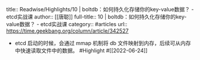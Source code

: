 title:: Readwise/Highlights/10 | boltdb：如何持久化存储你的key-value数据？ - etcd实战课
author:: [[唐聪]]
full-title:: 10 | boltdb：如何持久化存储你的key-value数据？ - etcd实战课
category:: #articles
url:: https://time.geekbang.org/column/article/342527

- etcd 启动的时候，会通过 mmap 机制将 db 文件映射到内存，后续可从内存中快速读取文件中的数据。 #Highlight #[[2022-06-24]]